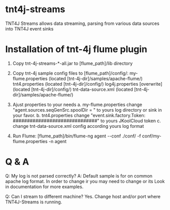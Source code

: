 # tnt4j-streams
TNT4J Streams allows data streaming, parsing from various data sources into TNT4J event sinks

# Installation of tnt-4j flume plugin

1. Copy tnt-4j-streams-*-all.jar to [flume_path]/lib directory
2. Copy tnt-4j sample config files to [flume_path]/config/:
	my-flume.properties 			(located [tnt-4j-dir]/samples/apache-flume/)
	tnt4.properties  				(located [tnt-4j-dir]/config/)
	log4j.properties [overwrite] 	(located [tnt-4j-dir]/config/)
	tnt-data-source.xml 			(located [tnt-4j-dir]/samples/apache-flume/)
3. Ajust properties to your needs
	a. my-flume.properties 
		change "agent.sources.seqGenSrc.spoolDir  = <LOGS DIR>" to yours log directory
		or sink in your favor.
	b. 	tnt4.properties
		change "event.sink.factory.Token: ##############################" to yours JKoolCloud token
	c.  change tnt-data-source.xml config according yours log format
	
4. Run Flume: [flume_path]/bin/flume-ng agent --conf ./conf/ -f conf/my-flume.properties -n agent
	
	
	
# Q & A

Q: 	My log is not parsed correctly?
A: 	Default sample is for on common apache log format.
	In order to change ir you may need to change <parser> or its <properties>
	Look in documentation for more examples.
	
Q: 	Can I stream to different machine?
	Yes. Change host and/or port where TNT4J-Streams is running.
			
		
	
	
